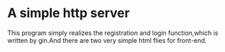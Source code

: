 # A simple http server
This program simply realizes the registration and login function,which is written by gin.And there are two very simple html flies for front-end.
